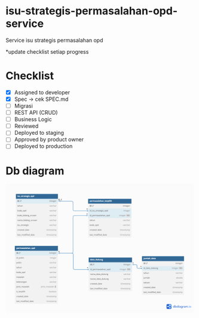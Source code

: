 # isu-strategis-permasalahan-opd-service
Service isu strategis permasalahan opd

*update checklist setiap progress

# Checklist
  - [x] Assigned to developer
  - [x] Spec -> cek SPEC.md
  - [ ] Migrasi
  - [ ] REST API (CRUD)
  - [ ] Business Logic
  - [ ] Reviewed
  - [ ] Deployed to staging
  - [ ] Approved by product owner
  - [ ] Deployed to production

# Db diagram
![Db diagram](images/db-diagram-5-06-2025.png)
